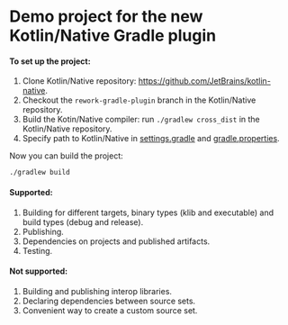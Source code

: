 # Demo project for the new Kotlin/Native Gradle plugin

#### To set up the project:

1. Clone Kotlin/Native repository: https://github.com/JetBrains/kotlin-native.
2. Checkout the `rework-gradle-plugin` branch in the Kotlin/Native repository.
3. Build the Kotin/Native compiler: run `./gradlew cross_dist` in the Kotlin/Native repository.
4. Specify path to Kotlin/Native in [settings.gradle](settings.gradle) and [gradle.properties](gradle.properties).

Now you can build the project:

```
./gradlew build
```

#### Supported:

1. Building for different targets, binary types (klib and executable) and build types (debug and release).
2. Publishing.
3. Dependencies on projects and published artifacts.
4. Testing.

#### Not supported:

1. Building and publishing interop libraries.
2. Declaring dependencies between source sets.
3. Convenient way to create a custom source set.
